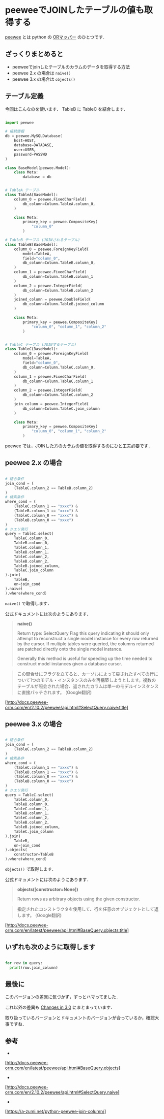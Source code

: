 # peeweeでJOINしたテーブルの値も取得する

[peewee](http://docs.peewee-orm.com/en/latest/) とは python の [ORマッパー](https://qiita.com/yk-nakamura/items/acd071f16cda844579b9) のひとつです．

## ざっくりまとめると

- peeweeでjoinしたテーブルのカラムのデータを取得する方法
- peewee 2.x の場合は ```naive()```
- peewee 3.x の場合は ```objects()```

## テーブル定義

今回はこんなのを使います．
TableB に TableC を結合します．


```python

import peewee

# 接続情報
db = peewee.MySQLDatabase(
    host=HOST,
    database=DATABASE,
    user=USER,
    password=PASSWD
)

class BaseModel(peewee.Model):
    class Meta:
        database = db


# TableA テーブル
class TableA(BaseModel):
    column_0 = peewee.FixedCharField(
        db_column=Column.TableA.column_0,
    )

    class Meta:
        primary_key = peewee.CompositeKey(
            "column_0"
        )

# TableB テーブル (JOINされるテーブル)
class TableB(BaseModel):
    column_0 = peewee.ForeignKeyField(
        model=TableA,
        field="column_0",
        db_column=Column.TableB.column_0,
    )
    column_1 = peewee.FixedCharField(
        db_column=Column.TableB.column_1
    )
    column_2 = peewee.IntegerField(
        db_column=Column.TableB.column_2
    )
    joined_column = peewee.DoubleField(
        db_column=Column.TableB.joined_column
    )

    class Meta:
        primary_key = peewee.CompositeKey(
            "column_0", "column_1", "column_2"
        )


# TableC テーブル (JOINするテーブル)
class TableC(BaseModel):
    column_0 = peewee.ForeignKeyField(
        model=TableA,
        field="column_0",
        db_column=Column.TableC.column_0,
    )
    column_1 = peewee.FixedCharField(
        db_column=Column.TableC.column_1
    )
    column_2 = peewee.IntegerField(
        db_column=Column.TableC.column_2
    )
    join_column = peewee.IntegerField(
        db_column=Column.TableC.join_column
    )

    class Meta:
        primary_key = peewee.CompositeKey(
            "column_0", "column_1", "column_2"
        )

```

peewee では，JOINした方のカラムの値を取得するのにひと工夫必要です．

## peewee 2.x の場合

```python

# 結合条件
join_cond = (
    (TableC.column_2 == TableB.column_2) 
)
# 検索条件
where_cond = (
    (TableC.column_1 == "xxxx") &
    (TableB.column_1 == "xxxx") &
    (TableC.column_0 == "xxxx") &
    (TableB.column_0 == "xxxx")
)
# クエリ発行
query = TableC.select(
    TableC.column_0,
    TableB.column_0,
    TableC.column_1,
    TableB.column_1,
    TableC.column_2,
    TableB.column_2,
    TableB.joined_column,
    TableC.join_column
).join(
    TableB,
    on=join_cond
).naive(
).where(where_cond)

```

```naive()``` で取得します．

公式ドキュメントには次のようにあります．

> **naive()**
> 
> Return type:	SelectQuery
> Flag this query indicating it should only attempt to reconstruct a single model instance for every row returned by the cursor. If multiple tables were queried, the columns returned are patched directly onto the single model instance.
> 
> Generally this method is useful for speeding up the time needed to construct model instances given a database cursor.

> この問合せにフラグを立てると、カーソルによって戻されたすべての行について1つのモデル・インスタンスのみを再構築しようとします。複数のテーブルが照会された場合、返されたカラムは単一のモデルインスタンスに直接パッチされます。 (Google翻訳)


[http://docs.peewee-orm.com/en/2.10.2/peewee/api.html#SelectQuery.naive:title]




## peewee 3.x の場合

```python

# 結合条件
join_cond = (
    (TableC.column_2 == TableB.column_2) 
)
# 検索条件
where_cond = (
    (TableC.column_1 == "xxxx") &
    (TableB.column_1 == "xxxx") &
    (TableC.column_0 == "xxxx") &
    (TableB.column_0 == "xxxx")
)
# クエリ発行
query = TableC.select(
    TableC.column_0,
    TableB.column_0,
    TableC.column_1,
    TableB.column_1,
    TableC.column_2,
    TableB.column_2,
    TableB.joined_column,
    TableC.join_column
).join(
    TableB,
    on=join_cond
).objects(
    constructor=TableB
).where(where_cond)

```

```objects()``` で取得します．

公式ドキュメントには次のようにあります．

> **objects([constructor=None])**
>
> Return rows as arbitrary objects using the given constructor.

> 指定されたコンストラクタを使用して、行を任意のオブジェクトとして返します。 (Google翻訳)


[http://docs.peewee-orm.com/en/latest/peewee/api.html#BaseQuery.objects:title]



## いずれも次のように取得します

```python

for row in query:
  print(row.join_column)

```


## 最後に

このバージョンの差異に気づかず，ずっとハマってました．

これ以外の差異も [Changes in 3.0](http://docs.peewee-orm.com/en/latest/peewee/changes.html) にまとまっています．

取り扱っているバージョンとドキュメントのバージョンが合っているか，確認大事ですね．


## 参考
* 
[http://docs.peewee-orm.com/en/latest/peewee/api.html#BaseQuery.objects]


* 
[http://docs.peewee-orm.com/en/2.10.2/peewee/api.html#SelectQuery.naive]


* 
[https://a-zumi.net/python-peewee-join-column/]


